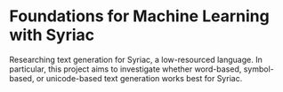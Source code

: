 # Foundations for Machine Learning with Syriac
Researching text generation for Syriac, a low-resourced language. In particular, this project aims to investigate whether word-based, symbol-based, or unicode-based text generation works best for Syriac.
